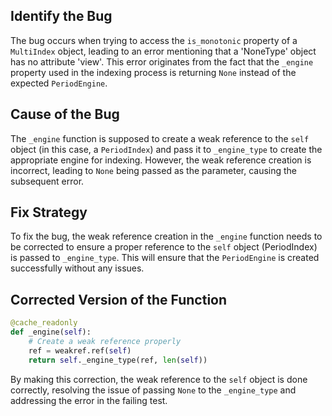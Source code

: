 ## Identify the Bug
The bug occurs when trying to access the `is_monotonic` property of a `MultiIndex` object, leading to an error mentioning that a 'NoneType' object has no attribute 'view'. This error originates from the fact that the `_engine` property used in the indexing process is returning `None` instead of the expected `PeriodEngine`.

## Cause of the Bug
The `_engine` function is supposed to create a weak reference to the `self` object (in this case, a `PeriodIndex`) and pass it to `_engine_type` to create the appropriate engine for indexing. However, the weak reference creation is incorrect, leading to `None` being passed as the parameter, causing the subsequent error.

## Fix Strategy
To fix the bug, the weak reference creation in the `_engine` function needs to be corrected to ensure a proper reference to the `self` object (PeriodIndex) is passed to `_engine_type`. This will ensure that the `PeriodEngine` is created successfully without any issues.

## Corrected Version of the Function
```python
@cache_readonly
def _engine(self):
    # Create a weak reference properly
    ref = weakref.ref(self)
    return self._engine_type(ref, len(self))
```

By making this correction, the weak reference to the `self` object is done correctly, resolving the issue of passing `None` to the `_engine_type` and addressing the error in the failing test.